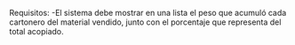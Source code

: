 Requisitos:
-El sistema debe mostrar en una lista el peso que acumuló cada cartonero del material vendido,
 junto con el porcentaje que representa del total acopiado.
